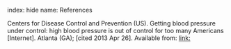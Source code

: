 index: hide
name: References

Centers for Disease Control and Prevention (US). Getting blood pressure under control: high blood pressure is out of control for too many Americans [Internet]. Atlanta (GA); [cited 2013 Apr 26]. Available from: <link:>
